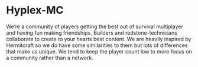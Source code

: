 # Hyplex-MC
We’re a community of players getting the best out of survival multiplayer and having fun making friendships. Builders and redstone-technicians collaborate to create to your hearts best content. We are heavily inspired by Hermitcraft so we do have some similarities to them but lots of differences that make us unique. We tend to keep the player count low to more focus on a community rather than a network.
